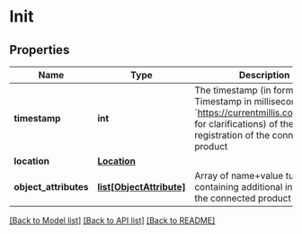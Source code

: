 # Init

## Properties
Name | Type | Description | Notes
------------ | ------------- | ------------- | -------------
**timestamp** | **int** | The timestamp (in form of Unix Timestamp in milliseconds - see &#x60;https://currentmillis.com/&#x60; for clarifications) of the registration of the connected product | 
**location** | [**Location**](Location.md) |  | [optional] 
**object_attributes** | [**list[ObjectAttribute]**](ObjectAttribute.md) | Array of name+value tuples containing additional info about the connected product | [optional] 

[[Back to Model list]](../README.md#documentation-for-models) [[Back to API list]](../README.md#documentation-for-api-endpoints) [[Back to README]](../README.md)

